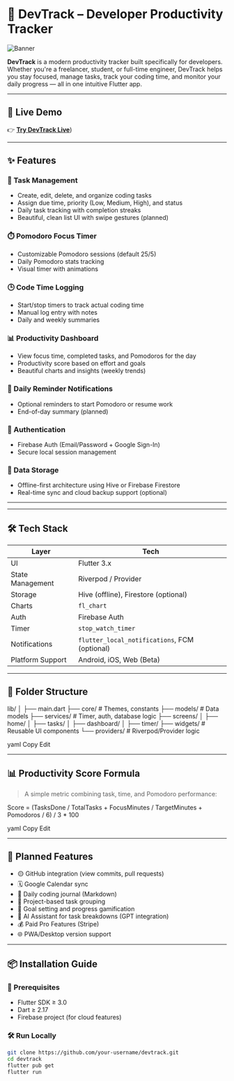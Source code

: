 # 🚀 DevTrack – Developer Productivity Tracker

![Banner](screenshots/banner.png) <!-- Optional: Add a top banner later -->

**DevTrack** is a modern productivity tracker built specifically for developers. Whether you're a freelancer, student, or full-time engineer, DevTrack helps you stay focused, manage tasks, track your coding time, and monitor your daily progress — all in one intuitive Flutter app.

---

## 📱 Live Demo

👉 [**Try DevTrack Live**](https://devtrackapp.netlify.app/))  


---

## ✨ Features

### 🧠 Task Management
- Create, edit, delete, and organize coding tasks
- Assign due time, priority (Low, Medium, High), and status
- Daily task tracking with completion streaks
- Beautiful, clean list UI with swipe gestures (planned)

### ⏱️ Pomodoro Focus Timer
- Customizable Pomodoro sessions (default 25/5)
- Daily Pomodoro stats tracking
- Visual timer with animations

### 🕒 Code Time Logging
- Start/stop timers to track actual coding time
- Manual log entry with notes
- Daily and weekly summaries

### 📊 Productivity Dashboard
- View focus time, completed tasks, and Pomodoros for the day
- Productivity score based on effort and goals
- Beautiful charts and insights (weekly trends)

### 🔔 Daily Reminder Notifications
- Optional reminders to start Pomodoro or resume work
- End-of-day summary (planned)

### 🔐 Authentication
- Firebase Auth (Email/Password + Google Sign-In)
- Secure local session management

### 💾 Data Storage
- Offline-first architecture using Hive or Firebase Firestore
- Real-time sync and cloud backup support (optional)

---


---

## 🛠️ Tech Stack

| Layer | Tech |
|-------|------|
| UI | Flutter 3.x |
| State Management | Riverpod / Provider |
| Storage | Hive (offline), Firestore (optional) |
| Charts | `fl_chart` |
| Auth | Firebase Auth |
| Timer | `stop_watch_timer` |
| Notifications | `flutter_local_notifications`, FCM (optional) |
| Platform Support | Android, iOS, Web (Beta) |

---

## 📁 Folder Structure

lib/
│
├── main.dart
├── core/ # Themes, constants
├── models/ # Data models
├── services/ # Timer, auth, database logic
├── screens/
│ ├── home/
│ ├── tasks/
│ ├── dashboard/
│ ├── timer/
├── widgets/ # Reusable UI components
└── providers/ # Riverpod/Provider logic

yaml
Copy
Edit

---

## 📊 Productivity Score Formula

> A simple metric combining task, time, and Pomodoro performance:

Score = (TasksDone / TotalTasks + FocusMinutes / TargetMinutes + Pomodoros / 6) / 3 * 100

yaml
Copy
Edit

---

## 🔮 Planned Features

- 🟡 GitHub integration (view commits, pull requests)
- 🗓️ Google Calendar sync
- 📝 Daily coding journal (Markdown)
- 📂 Project-based task grouping
- 🎯 Goal setting and progress gamification
- 💬 AI Assistant for task breakdowns (GPT integration)
- 💰 Paid Pro Features (Stripe)
- 🌐 PWA/Desktop version support

---

## 📦 Installation Guide

### 🔧 Prerequisites
- Flutter SDK ≥ 3.0
- Dart ≥ 2.17
- Firebase project (for cloud features)

### 🛠️ Run Locally

```bash
git clone https://github.com/your-username/devtrack.git
cd devtrack
flutter pub get
flutter run
